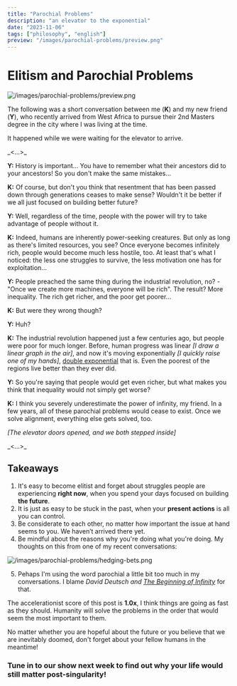 ```yaml
---
title: "Parochial Problems"
description: "an elevator to the exponential"
date: "2023-11-06"
tags: ["philosophy", "english"]
preview: "/images/parochial-problems/preview.png"
---
```


# Elitism and Parochial Problems

![/images/parochial-problems/preview.png](/images/parochial-problems/preview.png)

The following was a short conversation between me (**K**) and my new friend (**Y**), who recently arrived from West Africa to pursue their 2nd Masters degree in the city where I was living at the time. 

It happened while we were waiting for the elevator to arrive.

<div className="text-center text-xl"> _<...>_ </div>

**Y:** History is important... You have to remember what their ancestors did to your ancestors! So you don't make the same mistakes...

**K:** Of course, but don't you think that resentment that has been passed down through generations ceases to make sense? Wouldn't it be better if we all just focused on building better future?

**Y:** Well, regardless of the time, people with the power will try to take advantage of people without it.

**K:** Indeed, humans are inherently power-seeking creatures. But only as long as there's limited resources, you see? Once everyone becomes infinitely rich, people would become much less hostile, too. At least that's what I noticed: the less one struggles to survive, the less motivation one has for exploitation...

**Y:** People preached the same thing during the industrial revolution, no? - "Once we create more machines, everyone will be rich". The result? More inequality. The rich get richer, and the poor get poorer...

**K:** But were they wrong though?

**Y:** Huh?

**K:** The industrial revolution happened just a few centuries ago, but people were poor for much longer. Before, human progress was linear _[I draw a linear graph in the air]_, and now it's moving exponentially _[I quickly raise one of my hands]_, [double exponential](https://waitbutwhy.com/2015/01/artificial-intelligence-revolution-1.html) that is. Even the poorest of the regions live better than they ever did.

**Y:** So you're saying that people would get even richer, but what makes you think that inequality would not simply get worse?

**K:** I think you severely underestimate the power of infinity, my friend. In a few years, all of these parochial problems would cease to exist. Once we solve alignment, everything else gets solved, too.

_[The elevator doors opened, and we both stepped inside]_

<div className="text-center text-xl"> _<...>_ </div>

## Takeaways

1. It's easy to become elitist and forget about struggles people are experiencing **right now**, when you spend your days focused on building **the future**.
2. It is just as easy to be stuck in the past, when your **present actions** is all you can control.
3. Be considerate to each other, no matter how important the issue at hand seems to you. We haven’t arrived there yet.
4. Be mindful about the reasons why you're doing what you're doing. My thoughts on this from one of my recent conversations:

![/images/parochial-problems/hedging-bets.png](/images/parochial-problems/hedging-bets.png)

5. Pehaps I'm using the word parochial a little bit too much in my conversations. I blame _David Deutsch and [The Beginning of Infinity](https://en.wikipedia.org/wiki/The_Beginning_of_Infinity)_ for that.

The accelerationist score of this post is **1.0x**, I think things are going as fast as they should. Humanity will solve the problems in the order that would seem the most important to them. 

No matter whether you are hopeful about the future or you believe that we are inevitably doomed, don't forget about your fellow humans in the meantime!


### **Tune in to our show next week to find out why your life would still matter post-singularity!**
